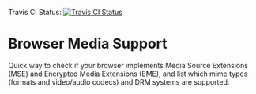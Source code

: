 Travis CI Status: [![Travis CI Status](https://travis-ci.org/epiclabs-io/browser-media-support.svg?branch=master)](https://travis-ci.org/epiclabs-io/browser-media-support.js)


# Browser Media Support

Quick way to check if your browser implements Media Source Extensions (MSE) and Encrypted Media Extensions (EME), and list which mime types (formats and video/audio codecs) and DRM systems are supported.
